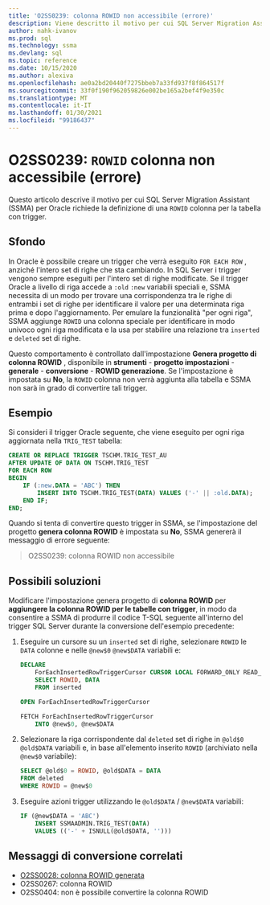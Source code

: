 ```yaml
---
title: 'O2SS0239: colonna ROWID non accessibile (errore)'
description: Viene descritto il motivo per cui SQL Server Migration Assistant (SSMA) per Oracle richiede la definizione di una colonna ROWID.
author: nahk-ivanov
ms.prod: sql
ms.technology: ssma
ms.devlang: sql
ms.topic: reference
ms.date: 10/15/2020
ms.author: alexiva
ms.openlocfilehash: ae0a2bd20440f7275bbeb7a33fd937f8f864517f
ms.sourcegitcommit: 33f0f190f962059826e002be165a2bef4f9e350c
ms.translationtype: MT
ms.contentlocale: it-IT
ms.lasthandoff: 01/30/2021
ms.locfileid: "99186437"
---
```

# <a name="o2ss0239-rowid-column-not-accessible-error"></a>O2SS0239: `ROWID` colonna non accessibile (errore)

Questo articolo descrive il motivo per cui SQL Server Migration Assistant (SSMA) per Oracle richiede la definizione di una `ROWID` colonna per la tabella con trigger.

## <a name="background"></a>Sfondo

In Oracle è possibile creare un trigger che verrà eseguito `FOR EACH ROW` , anziché l'intero set di righe che sta cambiando. In SQL Server i trigger vengono sempre eseguiti per l'intero set di righe modificate. Se il trigger Oracle a livello di riga accede a `:old` `:new` variabili speciali e, SSMA necessita di un modo per trovare una corrispondenza tra le righe di entrambi i set di righe per identificare il valore per una determinata riga prima e dopo l'aggiornamento. Per emulare la funzionalità "per ogni riga", SSMA aggiunge `ROWID` una colonna speciale per identificare in modo univoco ogni riga modificata e la usa per stabilire una relazione tra `inserted` e `deleted` set di righe.

Questo comportamento è controllato dall'impostazione **Genera progetto di colonna ROWID** , disponibile in **strumenti**  -  **progetto impostazioni**  -  **generale**  -  **conversione**  -  **ROWID generazione**. Se l'impostazione è impostata su **No**, la `ROWID` colonna non verrà aggiunta alla tabella e SSMA non sarà in grado di convertire tali trigger.

## <a name="example"></a>Esempio

Si consideri il trigger Oracle seguente, che viene eseguito per ogni riga aggiornata nella `TRIG_TEST` tabella:

```sql
CREATE OR REPLACE TRIGGER TSCHM.TRIG_TEST_AU
AFTER UPDATE OF DATA ON TSCHM.TRIG_TEST
FOR EACH ROW
BEGIN
    IF (:new.DATA = 'ABC') THEN
        INSERT INTO TSCHM.TRIG_TEST(DATA) VALUES ('-' || :old.DATA);
    END IF;
END;
```

Quando si tenta di convertire questo trigger in SSMA, se l'impostazione del progetto **genera colonna ROWID** è impostata su **No**, SSMA genererà il messaggio di errore seguente:

> O2SS0239: colonna ROWID non accessibile

## <a name="possible-remedies"></a>Possibili soluzioni

Modificare l'impostazione genera progetto di **colonna ROWID** per **aggiungere la colonna ROWID per le tabelle con trigger**, in modo da consentire a SSMA di produrre il codice T-SQL seguente all'interno del trigger SQL Server durante la conversione dell'esempio precedente:

1) Eseguire un cursore su un `inserted` set di righe, selezionare `ROWID` le `DATA` colonne e nelle `@new$0` `@new$DATA` variabili e:

    ```sql
    DECLARE
        ForEachInsertedRowTriggerCursor CURSOR LOCAL FORWARD_ONLY READ_ONLY FOR
        SELECT ROWID, DATA
        FROM inserted

    OPEN ForEachInsertedRowTriggerCursor

    FETCH ForEachInsertedRowTriggerCursor
        INTO @new$0, @new$DATA
    ```

2) Selezionare la riga corrispondente dal `deleted` set di righe in `@old$0` `@old$DATA` variabili e, in base all'elemento inserito `ROWID` (archiviato nella `@new$0` variabile):

    ```sql
    SELECT @old$0 = ROWID, @old$DATA = DATA
    FROM deleted
    WHERE ROWID = @new$0
    ```

3) Eseguire azioni trigger utilizzando le `@old$DATA` / `@new$DATA` variabili:

    ```sql
    IF (@new$DATA = 'ABC')
        INSERT SSMAADMIN.TRIG_TEST(DATA)
        VALUES (('-' + ISNULL(@old$DATA, '')))
    ```

## <a name="related-conversion-messages"></a>Messaggi di conversione correlati

* [O2SS0028: colonna ROWID generata](o2ss0028.md)
* O2SS0267: colonna ROWID
* O2SS0404: non è possibile convertire la colonna ROWID
